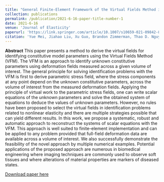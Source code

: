 ```yaml
---
title: "General Finite-Element Framework of the Virtual Fields Method in Nonlinear Elasticity"
collection: publications
permalink: /publication/2021-6-16-paper-title-number-1
date: 2021-6-16
venue: 'Journal of Elasticity'
paperurl: 'https://link.springer.com/article/10.1007/s10659-021-09842-8'
citation: 'Yue Mei, Jiahao Liu, Xu Guo, Brandon Zimmerman, Thao D. Nguyen, Stéphane Avril. (2021). &quot;General Finite-Element Framework of the Virtual Fields Method in Nonlinear Elasticity.&quot; <i>Journal of Elasticity</i>. 145(1-2): 265-294.'
---
```



**Abstract**
This paper presents a method to derive the virtual fields for identifying constitutive model parameters using the Virtual Fields Method (VFM). The VFM is an approach to identify unknown constitutive parameters using deformation fields measured across a given volume of interest. The general principle for solving identification problems with the VFM is first to derive parametric stress field, where the stress components at any point depend on the unknown constitutive parameters, across the volume of interest from the measured deformation fields. Applying the principle of virtual work to the parametric stress fields, one can write scalar equations of the unknown parameters and solve the obtained system of equations to deduce the values of unknown parameters. However, no rules have been proposed to select the virtual fields in identification problems related to nonlinear elasticity and there are multiple strategies possible that can yield different results. In this work, we propose a systematic, robust and automatic approach to reconstruct the systems of scalar equations with the VFM. This approach is well suited to finite-element implementation and can be applied to any problem provided that full-field deformation data are available across a volume of interest. We also successfully demonstrate the feasibility of the novel approach by multiple numerical examples. Potential applications of the proposed approach are numerous in biomedical engineering where imaging techniques are commonly used to observe soft tissues and where alterations of material properties are markers of diseased states.

[Download paper here](https://link.springer.com/article/10.1007/s10659-021-09842-8)
